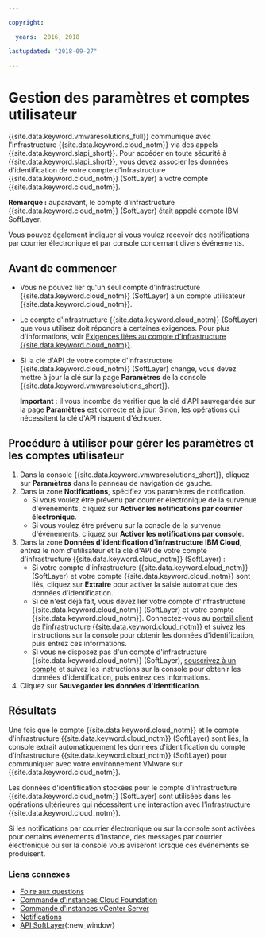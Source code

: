```yaml
---

copyright:

  years:  2016, 2018

lastupdated: "2018-09-27"

---
```


# Gestion des paramètres et comptes utilisateur

{{site.data.keyword.vmwaresolutions_full}} communique avec l'infrastructure {{site.data.keyword.cloud_notm}} via des appels {{site.data.keyword.slapi_short}}. Pour accéder en toute sécurité à {{site.data.keyword.slapi_short}}, vous devez associer les données d'identification de votre compte d'infrastructure {{site.data.keyword.cloud_notm}} (SoftLayer) à votre compte {{site.data.keyword.cloud_notm}}.

**Remarque :** auparavant, le compte d'infrastructure {{site.data.keyword.cloud_notm}} (SoftLayer) était appelé compte IBM SoftLayer.

Vous pouvez également indiquer si vous voulez recevoir des notifications par courrier électronique et par console concernant divers événements.

## Avant de commencer

* Vous ne pouvez lier qu'un seul compte d'infrastructure {{site.data.keyword.cloud_notm}} (SoftLayer) à un compte utilisateur {{site.data.keyword.cloud_notm}}.
* Le compte d'infrastructure {{site.data.keyword.cloud_notm}} (SoftLayer) que vous utilisez doit répondre à certaines exigences. Pour plus d'informations, voir [Exigences liées au compte d'infrastructure {{site.data.keyword.cloud_notm}}](slaccountrequirement.html).
* Si la clé d'API de votre compte d'infrastructure {{site.data.keyword.cloud_notm}} (SoftLayer) change, vous devez mettre à jour la clé sur la page **Paramètres** de la console {{site.data.keyword.vmwaresolutions_short}}.

   **Important :** il vous incombe de vérifier que la clé d'API sauvegardée sur la page **Paramètres** est correcte et à jour. Sinon, les opérations qui nécessitent la clé d'API risquent d'échouer.

## Procédure à utiliser pour gérer les paramètres et les comptes utilisateur

1. Dans la console {{site.data.keyword.vmwaresolutions_short}}, cliquez sur **Paramètres** dans le panneau de navigation de gauche.
2. Dans la zone **Notifications**, spécifiez vos paramètres de notification.
   * Si vous voulez être prévenu par courrier électronique de la survenue d'événements, cliquez sur **Activer les notifications par courrier électronique**.
   * Si vous voulez être prévenu sur la console de la survenue d'événements, cliquez sur **Activer les notifications par console**.
3. Dans la zone **Données d'identification d'infrastructure IBM Cloud**, entrez le nom d'utilisateur et la clé d'API de votre compte d'infrastructure {{site.data.keyword.cloud_notm}} (SoftLayer) :
   * Si votre compte d'infrastructure {{site.data.keyword.cloud_notm}} (SoftLayer) et votre compte {{site.data.keyword.cloud_notm}} sont liés, cliquez sur **Extraire** pour activer la saisie automatique des données d'identification.
   * Si ce n'est déjà fait, vous devez lier votre compte d'infrastructure {{site.data.keyword.cloud_notm}} (SoftLayer) et votre compte {{site.data.keyword.cloud_notm}}. Connectez-vous au [portail client de l'infrastructure {{site.data.keyword.cloud_notm}}](https://control.softlayer.com/) et suivez les instructions sur la console pour obtenir les données d'identification, puis entrez ces informations.
   * Si vous ne disposez pas d'un compte d'infrastructure {{site.data.keyword.cloud_notm}} (SoftLayer), [souscrivez à un compte](../vmonic/signing_softlayer_account.html) et suivez les instructions sur la console pour obtenir les données d'identification, puis entrez ces informations.
4. Cliquez sur **Sauvegarder les données d'identification**.

## Résultats

Une fois que le compte {{site.data.keyword.cloud_notm}} et le compte d'infrastructure {{site.data.keyword.cloud_notm}} (SoftLayer) sont liés, la console extrait automatiquement les données d'identification du compte d'infrastructure {{site.data.keyword.cloud_notm}} (SoftLayer) pour communiquer avec votre environnement VMware sur {{site.data.keyword.cloud_notm}}.

Les données d'identification stockées pour le compte d'infrastructure {{site.data.keyword.cloud_notm}} (SoftLayer) sont utilisées dans les opérations ultérieures qui nécessitent une interaction avec l'infrastructure {{site.data.keyword.cloud_notm}}.

Si les notifications par courrier électronique ou sur la console sont activées pour certains événements d'instance, des messages par courrier électronique ou sur la console vous aviseront lorsque ces événements se produisent.

### Liens connexes

* [Foire aux questions](faq.html)
* [Commande d'instances Cloud Foundation](../sddc/sd_orderinginstance.html)
* [Commande d'instances vCenter Server](../vcenter/vc_orderinginstance.html)
* [Notifications](notifications.html)
* [API SoftLayer](../../../customer-portal/cpapi.html){:new_window}
